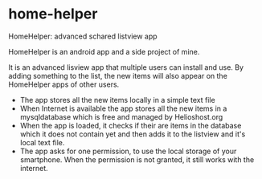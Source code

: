 # home-helper
HomeHelper: advanced schared listview app

HomeHelper is an android app and a side project of mine. 

It is an advanced lisview app that multiple users can install and use. By adding something to the list, the new items will also appear on the HomeHelper apps of other users. 

- The app stores all the new items locally in a simple text file
- When Internet is available the app stores all the new items in a mysqldatabase which is free and managed by Helioshost.org
- When the app is loaded, it checks if their are items in the database which it does not contain yet and then adds it to the listview and it's local text file. 
- The app asks for one permission, to use the local storage of your smartphone. When the permission is not granted, it still works with the internet. 
